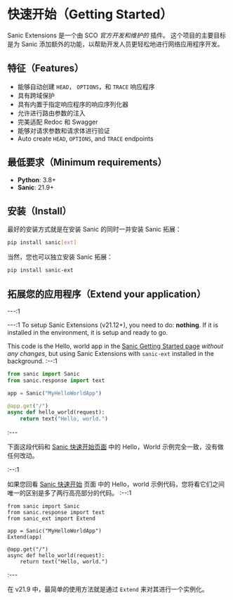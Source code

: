 # 快速开始（Getting Started）

Sanic Extensions 是一个由 SCO _官方开发和维护的_ 插件。 这个项目的主要目标是为 Sanic 添加额外的功能，以帮助开发人员更轻松地进行网络应用程序开发。

## 特征（Features）

- 能够自动创建 `HEAD`， `OPTIONS`，和 `TRACE` 响应程序
- 具有跨域保护
- 具有内置于指定响应程序的响应序列化器
- 允许进行路由参数的注入
- 完美适配 Redoc 和 Swagger
- 能够对请求参数和请求体进行验证
- Auto create `HEAD`, `OPTIONS`, and `TRACE` endpoints

## 最低要求（Minimum requirements）

- **Python**: 3.8+
- **Sanic**: 21.9+

## 安装（Install）

最好的安装方式就是在安装 Sanic 的同时一并安装 Sanic 拓展：

```bash
pip install sanic[ext]
```

当然，您也可以独立安装 Sanic 拓展：

```bash
pip install sanic-ext
```

## 拓展您的应用程序（Extend your application）

---:1

---:1 To setup Sanic Extensions (v21.12+), you need to do: **nothing**. If it is installed in the environment, it is setup and ready to go.

This code is the Hello, world app in the [Sanic Getting Started page](../../guide/getting-started.md) _without any changes_, but using Sanic Extensions with `sanic-ext` installed in the background. :--:1
```python
from sanic import Sanic
from sanic.response import text

app = Sanic("MyHelloWorldApp")

@app.get("/")
async def hello_world(request):
    return text("Hello, world.")
```

:---

下面这段代码和 [Sanic 快速开始页面](../../guide/getting-started.md) 中的 Hello，World 示例完全一致，没有做任何改动。

:--:1

如果您回看 [Sanic 快速开始](../../guide/getting-started.md) 页面 中的 Hello，world 示例代码，您将看它们之间唯一的区别是多了两行高亮部分的代码。 :--:1

```python{3,6}
from sanic import Sanic
from sanic.response import text
from sanic_ext import Extend

app = Sanic("MyHelloWorldApp")
Extend(app)

@app.get("/")
async def hello_world(request):
    return text("Hello, world.")
```
:---

在 v21.9 中，最简单的使用方法就是通过 `Extend` 来对其进行一个实例化。
